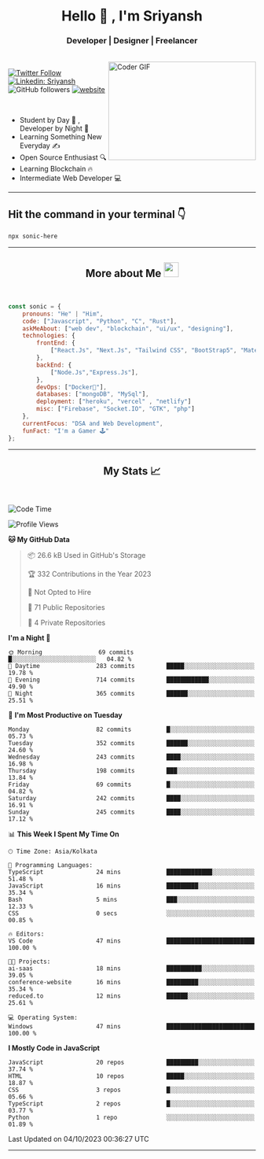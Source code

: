 
<h1 align="center">Hello  👋 , I'm Sriyansh</h1>
<h3 align="center">Developer | Designer | Freelancer </h3>
<br>
<img alt="Coder GIF" align="right" height=200 width=300 src="https://miro.medium.com/max/1360/0*7Q3yvSIv_t0ioJ-Z.gif" />

[![Twitter Follow](https://img.shields.io/twitter/follow/ShivamSriyansh?label=Follow)](https://twitter.com/intent/follow?screen_name=ShivamSriyansh)
[![Linkedin: Sriyansh](https://img.shields.io/badge/-Sriyansh-blue?style=flat-square&logo=Linkedin&logoColor=white&link=https://www.linkedin.com/in/sriyansh-shivam/)](https://www.linkedin.com/in/sriyansh-shivam/)
![GitHub followers](https://img.shields.io/github/followers/SoNiC-HeRE?label=Follow&style=social)
[![website](https://img.shields.io/badge/Website-46a2f1.svg?&style=flat-square&logo=Google-Chrome&logoColor=white&link=https://ss-portfolio.vercel.app/)](https://ss-portfolio.vercel.app/)

<br/>

- Student by Day 🌅 , Developer by Night 🌃
- Learning Something New Everyday ✍️
- Open Source Enthusiast 🔍
- Learning Blockchain 🔥
- Intermediate Web Developer 💻



<hr/>

## Hit the command in your terminal 👇
```bash
npx sonic-here
```

<hr/>
<h2 align="center">More about Me <img src="https://emojis.slackmojis.com/emojis/images/1531849430/4246/blob-sunglasses.gif?1531849430" width="30"/> </h3>
<br>

```javascript
const sonic = {
    pronouns: "He" | "Him",
    code: ["Javascript", "Python", "C", "Rust"],
    askMeAbout: ["web dev", "blockchain", "ui/ux", "designing"],
    technologies: {
        frontEnd: {
            ["React.Js", "Next.Js", "Tailwind CSS", "BootStrap5", "MaterialUI"]
        },
        backEnd: {
            ["Node.Js","Express.Js"],
        },
        devOps: ["Docker🐳"],
        databases: ["mongoDB", "MySql"],
        deployment: ["heroku", "vercel" , "netlify"]
        misc: ["Firebase", "Socket.IO", "GTK", "php"]
    },
    currentFocus: "DSA and Web Development",
    funFact: "I'm a Gamer 🕹️"
};
```
<hr/>

<h2 align="center"> My Stats 📈 </h2>
<br />

<!--START_SECTION:waka-->
![Code Time](http://img.shields.io/badge/Code%20Time-37%20hrs%203%20mins-blue)

![Profile Views](http://img.shields.io/badge/Profile%20Views-55-blue)

**🐱 My GitHub Data** 

> 📦 26.6 kB Used in GitHub's Storage 
 > 
> 🏆 332 Contributions in the Year 2023
 > 
> 🚫 Not Opted to Hire
 > 
> 📜 71 Public Repositories 
 > 
> 🔑 4 Private Repositories 
 > 
**I'm a Night 🦉** 

```text
🌞 Morning                69 commits          █░░░░░░░░░░░░░░░░░░░░░░░░   04.82 % 
🌆 Daytime                283 commits         █████░░░░░░░░░░░░░░░░░░░░   19.78 % 
🌃 Evening                714 commits         ████████████░░░░░░░░░░░░░   49.90 % 
🌙 Night                  365 commits         ██████░░░░░░░░░░░░░░░░░░░   25.51 % 
```
📅 **I'm Most Productive on Tuesday** 

```text
Monday                   82 commits          █░░░░░░░░░░░░░░░░░░░░░░░░   05.73 % 
Tuesday                  352 commits         ██████░░░░░░░░░░░░░░░░░░░   24.60 % 
Wednesday                243 commits         ████░░░░░░░░░░░░░░░░░░░░░   16.98 % 
Thursday                 198 commits         ███░░░░░░░░░░░░░░░░░░░░░░   13.84 % 
Friday                   69 commits          █░░░░░░░░░░░░░░░░░░░░░░░░   04.82 % 
Saturday                 242 commits         ████░░░░░░░░░░░░░░░░░░░░░   16.91 % 
Sunday                   245 commits         ████░░░░░░░░░░░░░░░░░░░░░   17.12 % 
```


📊 **This Week I Spent My Time On** 

```text
🕑︎ Time Zone: Asia/Kolkata

💬 Programming Languages: 
TypeScript               24 mins             █████████████░░░░░░░░░░░░   51.48 % 
JavaScript               16 mins             █████████░░░░░░░░░░░░░░░░   35.34 % 
Bash                     5 mins              ███░░░░░░░░░░░░░░░░░░░░░░   12.33 % 
CSS                      0 secs              ░░░░░░░░░░░░░░░░░░░░░░░░░   00.85 % 

🔥 Editors: 
VS Code                  47 mins             █████████████████████████   100.00 % 

🐱‍💻 Projects: 
ai-saas                  18 mins             ██████████░░░░░░░░░░░░░░░   39.05 % 
conference-website       16 mins             █████████░░░░░░░░░░░░░░░░   35.34 % 
reduced.to               12 mins             ██████░░░░░░░░░░░░░░░░░░░   25.61 % 

💻 Operating System: 
Windows                  47 mins             █████████████████████████   100.00 % 
```

**I Mostly Code in JavaScript** 

```text
JavaScript               20 repos            █████████░░░░░░░░░░░░░░░░   37.74 % 
HTML                     10 repos            █████░░░░░░░░░░░░░░░░░░░░   18.87 % 
CSS                      3 repos             █░░░░░░░░░░░░░░░░░░░░░░░░   05.66 % 
TypeScript               2 repos             █░░░░░░░░░░░░░░░░░░░░░░░░   03.77 % 
Python                   1 repo              ░░░░░░░░░░░░░░░░░░░░░░░░░   01.89 % 
```




 Last Updated on 04/10/2023 00:36:27 UTC
<!--END_SECTION:waka-->
<hr />
